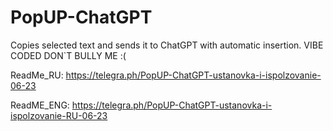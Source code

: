 # PopUP-ChatGPT
Copies selected text and sends it to ChatGPT with automatic insertion. VIBE CODED DON`T BULLY ME :(

ReadMe_RU: https://telegra.ph/PopUP-ChatGPT-ustanovka-i-ispolzovanie-06-23

ReadME_ENG: https://telegra.ph/PopUP-ChatGPT-ustanovka-i-ispolzovanie-RU-06-23
